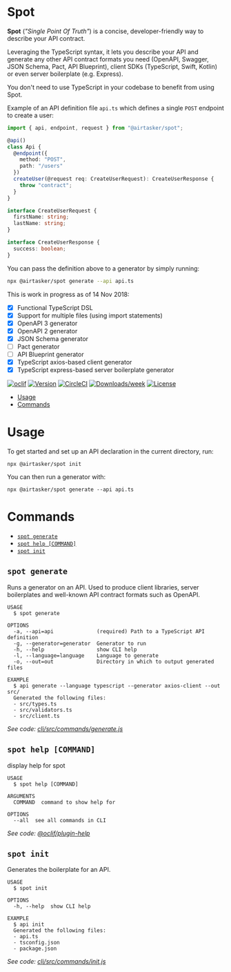 Spot
===

**Spot** (*"Single Point Of Truth"*) is a concise, developer-friendly way to describe your API contract.

Leveraging the TypeScript syntax, it lets you describe your API and generate any other API contract formats you need (OpenAPI, Swagger, JSON Schema, Pact, API Blueprint), client SDKs (TypeScript, Swift, Kotlin) or even server boilerplate (e.g. Express).

You don't need to use TypeScript in your codebase to benefit from using Spot.

Example of an API definition file `api.ts` which defines a single `POST` endpoint to create a user:
```typescript
import { api, endpoint, request } from "@airtasker/spot";

@api()
class Api {
  @endpoint({
    method: "POST",
    path: "/users"
  })
  createUser(@request req: CreateUserRequest): CreateUserResponse {
    throw "contract";
  }
}

interface CreateUserRequest {
  firstName: string;
  lastName: string;
}

interface CreateUserResponse {
  success: boolean;
}
```

You can pass the definition above to a generator by simply running:
```sh
npx @airtasker/spot generate --api api.ts
```

This is work in progress as of 14 Nov 2018:
- [x] Functional TypeScript DSL
- [x] Support for multiple files (using import statements)
- [x] OpenAPI 3 generator
- [x] OpenAPI 2 generator
- [x] JSON Schema generator
- [ ] Pact generator
- [ ] API Blueprint generator
- [x] TypeScript axios-based client generator
- [x] TypeScript express-based server boilerplate generator

[![oclif](https://img.shields.io/badge/cli-oclif-brightgreen.svg)](https://oclif.io)
[![Version](https://img.shields.io/npm/v/@airtasker/spot.svg)](https://npmjs.org/package/@airtasker/spot)
[![CircleCI](https://circleci.com/gh/airtasker/spot/tree/master.svg?style=shield)](https://circleci.com/gh/airtasker/spot/tree/master)
[![Downloads/week](https://img.shields.io/npm/dw/@airtasker/spot.svg)](https://npmjs.org/package/@airtasker/spot)
[![License](https://img.shields.io/npm/l/@airtasker/spot.svg)](https://github.com/airtasker/spot/blob/master/package.json)

<!-- toc -->
* [Usage](#usage)
* [Commands](#commands)
<!-- tocstop -->
# Usage

To get started and set up an API declaration in the current directory, run:
```
npx @airtasker/spot init
```

You can then run a generator with:
```
npx @airtasker/spot generate --api api.ts
```

# Commands
<!-- commands -->
* [`spot generate`](#spot-generate)
* [`spot help [COMMAND]`](#spot-help-command)
* [`spot init`](#spot-init)

## `spot generate`

Runs a generator on an API. Used to produce client libraries, server boilerplates and well-known API contract formats such as OpenAPI.

```
USAGE
  $ spot generate

OPTIONS
  -a, --api=api              (required) Path to a TypeScript API definition
  -g, --generator=generator  Generator to run
  -h, --help                 show CLI help
  -l, --language=language    Language to generate
  -o, --out=out              Directory in which to output generated files

EXAMPLE
  $ api generate --language typescript --generator axios-client --out src/
  Generated the following files:
  - src/types.ts
  - src/validators.ts
  - src/client.ts
```

_See code: [cli/src/commands/generate.js](https://github.com/airtasker/spot/blob/master/cli/src/commands/generate.ts)_
 

## `spot help [COMMAND]`

display help for spot

```
USAGE
  $ spot help [COMMAND]

ARGUMENTS
  COMMAND  command to show help for

OPTIONS
  --all  see all commands in CLI
```

_See code: [@oclif/plugin-help](https://github.com/oclif/plugin-help/blob/v2.1.3/src/commands/help.ts)_

## `spot init`

Generates the boilerplate for an API.

```
USAGE
  $ spot init

OPTIONS
  -h, --help  show CLI help

EXAMPLE
  $ api init
  Generated the following files:
  - api.ts
  - tsconfig.json
  - package.json
```

_See code: [cli/src/commands/init.js](https://github.com/airtasker/spot/blob/master/cli/src/commands/init.ts)_
<!-- commandsstop -->
